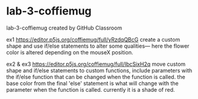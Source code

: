 # lab-3-coffiemug
lab-3-coffiemug created by GitHub Classroom


ex1
https://editor.p5js.org/coffiemug/full/yRzdqQBcG
create a custom shape and use if/else statements to alter some qualities— here the flower color is altered depending on the mouseX position.

ex2 & ex3
https://editor.p5js.org/coffiemug/full/IbcSixH2q
move custom shape and if/else statements to custom functions, include parameters with the if/else function that can be changed when the function is called.
the base color from the final 'else' statement is what will change with the parameter when the function is called. currently it is a shade of red. 
